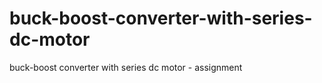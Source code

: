 # buck-boost-converter-with-series-dc-motor
buck-boost converter with series dc motor - assignment 
